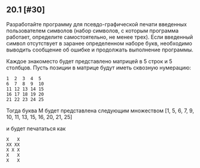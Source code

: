 ## 20.1 [#30]
Разработайте программу для псевдо-графической печати введенных пользователем символов (набор символов, с которым программа работает, определите самостоятельно, не менее трех). Если введенный символ отсутствует в заранее определенном наборе букв, необходимо выводить сообщение об ошибке и продолжать выполнение программы.

Каждое знакоместо будет представлено матрицей в 5 строк и 5 столбцов.
Пусть позиции в матрице будут иметь сквозную нумерацию:

```
1  2  3  4  5
6  7  8  9  10
11 12 13 14 15
16 17 18 19 20
21 22 23 24 25
```

Тогда буква M будет представлена следующим множеством
[1, 5, 6, 7, 9, 10, 11, 13, 15, 16, 20, 21, 25]

и будет печататься как

```
X   X
XX XX
X X X
X   X
X   X
```
